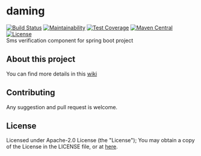 # daming
[![Build Status](https://travis-ci.org/TheBund1st/daming.svg?branch=master)](https://travis-ci.org/TheBund1st/daming)
[![Maintainability](https://api.codeclimate.com/v1/badges/417d2e7b5ac9e45eb803/maintainability)](https://codeclimate.com/github/TheBund1st/daming/maintainability)
[![Test Coverage](https://api.codeclimate.com/v1/badges/417d2e7b5ac9e45eb803/test_coverage)](https://codeclimate.com/github/TheBund1st/daming/test_coverage)
[![Maven Central](https://maven-badges.herokuapp.com/maven-central/com.github.hippoom/sms-verification-starter/badge.svg)](https://maven-badges.herokuapp.com/maven-central/com.github.hippoom/sms-verification-starter)
[![License](https://img.shields.io/badge/License-Apache%202.0-blue.svg)](https://opensource.org/licenses/Apache-2.0)    
Sms verification component for spring boot project

## About this project

You can find more details in this [wiki](https://github.com/TheBund1st/daming/wiki)

## Contributing

Any suggestion and pull request is welcome.

## License

Licensed under Apache-2.0 License (the "License"); You may obtain a copy of the License in the LICENSE file, or at [here](https://github.com/TheBund1st/daming/blob/master/LICENSE).